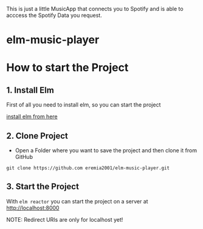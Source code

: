 This is just a little MusicApp that connects you to Spotify and is able to acccess the Spotify Data you request.

# elm-music-player
# How to start the Project 

## 1. Install Elm
First of all you need to install elm, so you can start the project

[install elm from here](https://guide.elm-lang.org/install/elm.html)

## 2. Clone Project
- Open a Folder where you want to save the project and then clone it from GitHub

`git clone https://github.com eremia2001/elm-music-player.git `

## 3. Start the Project
With `elm reactor` you can start the project on a server at [http://localhost:8000]() 

NOTE: Redirect URIs are only for localhost yet!

